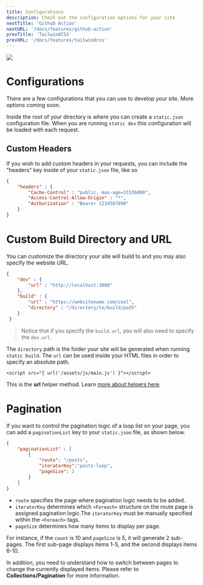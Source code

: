 ```yaml
---
title: Configurations
description: Check out the configuration options for your site
nextTitle: 'Github Action'
nextURL: '/docs/features/github-action'
prevTitle: 'TailwindCSS'
prevURL: '/docs/features/tailwindcss'  
---
```


<div class="flex items-start px-5 py-5 mb-12 md:mb-5 mt-1 md:translate-y-0 translate-y-5 leading-[18px] bg-neutral-950 border border-yellow-400 rounded-md">
   <img class="hidden w-auto h-12 my-0 mr-5 md:h-20 md:block" src="/assets/images/icons/configurations.png" />
   <div>
      <h1 class="mb-0 text-base md:text-3xl">Configurations</h1>
      <p class="my-1">There are a few configurations that you can use to develop your site. More options coming soon.</p>
   </div>
</div>

Inside the root of your directory is where you can create a `static.json` configuration file. When you are running `static dev` this configuration will be loaded with each request.

## Custom Headers

If you wish to add custom headers in your requests, you can include the "headers" key inside of your `static.json` file, like so

```json
{
    "headers" : {
        "Cache-Control" : "public, max-age=31536000",
        "Access-Control-Allow-Origin" : "*",
        "Authorization" : "Bearer 1234567890"
    }
}
```

# Custom Build Directory and URL

You can customize the directory your site will build to and you may also specify the website URL.

```json
{
    "dev" : {
        "url" : "http://localhost:3000"
    },
    "build" : {
        "url" : "https://websitename.com/cool",
        "directory" : "/directory/to/build/path"
    }
 }
```

> Notice that if you specify the `build.url`, you will also need to specify the `dev.url`.

The `directory` path is the folder your site will be generated when running `static build`. The `url` can be used inside your HTML files in order to specify an absolute path.

```
<script src="{ url('/assets/js/main.js') }"></script>
```

This is the **url** helper method. Learn <a href="/docs/features/helpers">more about helpers here</a>.



# Pagination

If you want to control the pagination logic of a loop list on your page, you can add a `paginationList` key to your `static.json` file, as shown below.

```json
{
    "paginationList" : [
        {
            "route": "/posts",
            "iteratorKey":"posts-loop",
            "pageSize": 2
        }
    ]
}
```

+ `route` specifies the page where pagination logic needs to be added.
+ `iteratorKey` determines which `<Foreach>` structure on the route page is assigned pagination logic.The `iteratorKey` must be manually specified within the `<Foreach>` tags.
+ `pageSize` determines how many items to display per page. 

For instance, if the `count` is 10 and `pageSize` is 5, it will generate 2 sub-pages. The first sub-page displays items 1-5, and the second displays items 6-10.



In addition, you need to understand how to switch between pages to change the currently displayed items. Please refer to **Collections/Pagination** for more information.